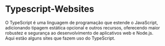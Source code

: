 # Typescript-Websites
 O TypeScript é uma linguagem de programação que estende o JavaScript, adicionando tipagem estática opcional e outros recursos, oferecendo maior robustez e segurança ao desenvolvimento de aplicativos web e Node.js. Aqui estão alguns sites que fazem uso do TypeScript.
